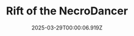 ---
title: "Rift of the NecroDancer"
id: 2073250
date: 2025-03-29T00:00:06.919Z
link: games/steam/recent/rift-of-the-necrodancer
image: http://media.steampowered.com/steamcommunity/public/images/apps/2073250/c098e2f779cadbb9e24a58a0e0763ec65b82b4b5.jpg
playtime_2weeks: 68
playtime_forever: 1493
playtime_windows_forever: 0
playtime_mac_forever: 0
playtime_linux_forever: 1493
playtime_deck_forever: 1493
---